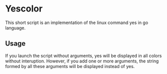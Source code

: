 # Yescolor
This short script is an implementation of the linux command yes in go language.

## Usage
If you launch the script without arguments, yes will be displayed in all colors without interuption. However, if you add one or more arguments, the string formed by all these arguments will be displayed instead of yes.
